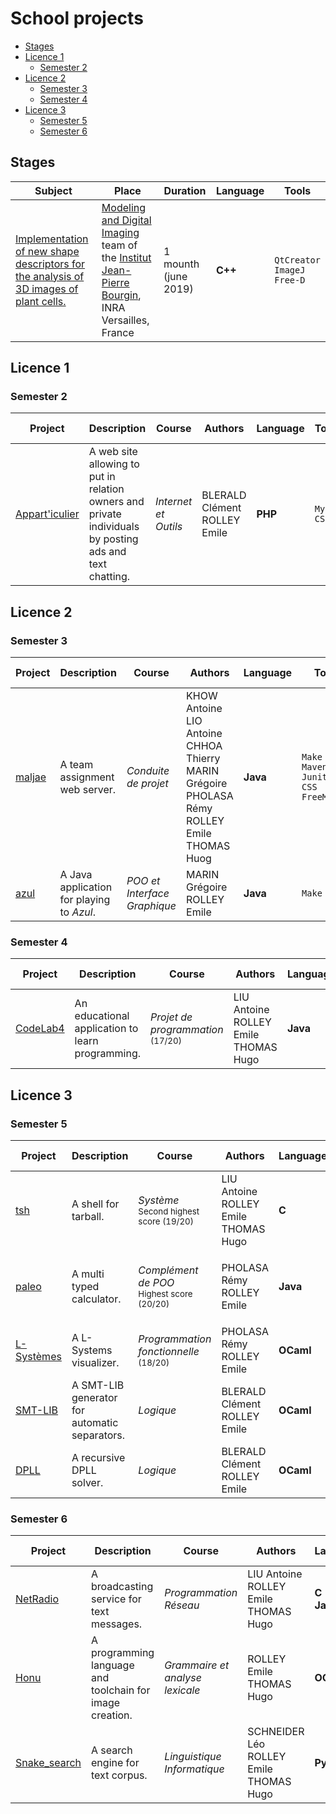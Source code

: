 # School projects


<!-- vim-markdown-toc GFM -->

* [Stages](#stages)
* [Licence 1](#licence-1)
	* [Semester 2](#semester-2)
* [Licence 2](#licence-2)
	* [Semester 3](#semester-3)
	* [Semester 4](#semester-4)
* [Licence 3](#licence-3)
	* [Semester 5](#semester-5)
	* [Semester 6](#semester-6)

<!-- vim-markdown-toc -->

## Stages

| Subject                                                                                                                                                                                     | Place                                                                                                                                                                                                                       | Duration             | Language | Tools                                   |
|---------------------------------------------------------------------------------------------------------------------------------------------------------------------------------------------|-----------------------------------------------------------------------------------------------------------------------------------------------------------------------------------------------------------------------------|----------------------|----------|-----------------------------------------|
| [Implementation of new shape descriptors for the analysis of 3D images of plant cells.](https://gitlab.com/EmileRolley/school-projects/-/tree/master/stages/2019-IJPB/Rapport_de_stage.pdf) | [Modeling and Digital Imaging](https://www-ijpb.versailles.inra.fr/en/bc/equipes/modelisation-imagerie/index.html) team of the [Institut Jean-Pierre Bourgin](https://www-ijpb.versailles.inra.fr), INRA Versailles, France | 1 mounth (june 2019) | **C++**  | `QtCreator` <br> `ImageJ` <br> `Free-D` |

## Licence 1

### Semester 2

| Project                                                                                      | Description                                                                                             | Course                 | Authors                             | Language   | Tools              | Nb lines   |
| -------------------------------------------------------------------------------              | --                                                                                                      | ---------------------- | ----------------------------------- | ---------- | ----------------   | ---------- |
| [Appart'iculier](https://gitlab.com/EmileRolley/school-projects/-/tree/master/apparticulier) | A web site allowing to put in relation owners and private individuals by posting ads and text chatting. | *Internet et Outils*   | BLERALD Clément <br> ROLLEY Emile   | **PHP**    | `MySQL` <br> `CSS` | 1753       |

## Licence 2

### Semester 3

| Project                                                                       | Description                               | Course                       | Authors                                                                                                                   | Language | Tools                                                          | Tests        | Nb lines |
|-------------------------------------------------------------------------------|-------------------------------------------|------------------------------|---------------------------------------------------------------------------------------------------------------------------|----------|----------------------------------------------------------------|--------------|----------|
| [maljae](https://gitlab.com/EmileRolley/school-projects/-/tree/master/maljae) | A team assignment web server.             | *Conduite de projet*         | KHOW Antoine <br> LIO Antoine <br> CHHOA Thierry <br> MARIN Grégoire <br> PHOLASA Rémy <br> ROLLEY Emile <br> THOMAS Huog | **Java** | `Make` <br> `Maven` <br> `Junit4` <br> `CSS` <br> `FreeMarker` | Unit testing | 4418     |
| [azul](https://gitlab.com/EmileRolley/school-projects/-/tree/master/azul)     | A Java application for playing to *Azul*. | *POO et Interface Graphique* | MARIN Grégoire <br> ROLLEY Emile                                                                                          | **Java** | `Make`                                                         | *None*       | 2380     |

### Semester 4

| Project                                                                           | Description                                      | Course                                                | Authors                                        | Language | Tools                                                 | Tests        | Nb lines |
|-----------------------------------------------------------------------------------|--------------------------------------------------|-------------------------------------------------------|------------------------------------------------|----------|-------------------------------------------------------|--------------|----------|
| [CodeLab4](https://gitlab.com/EmileRolley/school-projects/-/tree/master/codelab4) | An educational application to learn programming. | *Projet de programmation* <br> <small>(17/20)</small> | LIU Antoine <br> ROLLEY Emile <br> THOMAS Hugo | **Java** | `JavaFX` <br> `JUnit4` <br> `Docker` <br> `GitLab-CI` | Unit testing | 8537     |

## Licence 3

### Semester 5

| Project                                                                             | Description                                   | Course                                                        | Authors                                        | Language  | Tools                                                                         | Tests        | Nb lines |
|-------------------------------------------------------------------------------------|-----------------------------------------------|---------------------------------------------------------------|------------------------------------------------|-----------|-------------------------------------------------------------------------------|--------------|----------|
| [tsh](https://gitlab.com/EmileRolley/school-projects/-/tree/master/tsh)             | A shell for tarball.                          | *Système* <br> <small>Second highest score (19/20)</small>    | LIU Antoine <br> ROLLEY Emile <br> THOMAS Hugo | **C**     | `Make` <br> `Docker` <br> `GitLab-CI` <br> `cester`                           | Unit testing | 15901    |
| [paleo](https://gitlab.com/EmileRolley/school-projects/-/tree/master/paleo)         | A multi typed calculator.                     | *Complément de POO* <br> <small>Highest score (20/20)</small> | PHOLASA Rémy <br> ROLLEY Emile                 | **Java**  | `Make` <br> `Maven` <br> `Junit4` <br> `JFLex` <br> `Docker` <br> `GitLab-CI` | Unit testing | 3491     |
| [L-Systèmes](https://gitlab.com/EmileRolley/school-projects/-/tree/master/lsystems) | A L-Systems visualizer.                       | *Programmation fonctionnelle* <br> <small>(18/20)</small>     | PHOLASA Rémy <br> ROLLEY Emile                 | **OCaml** | `Make` <br> `Docker` <br> `OUnit2` <br> `GitLab-CI`                           | Unit testing | 1438     |
| [SMT-LIB](https://gitlab.com/EmileRolley/school-projects/-/tree/master/smtlib)      | A SMT-LIB generator for automatic separators. | *Logique*                                                     | BLERALD Clément <br> ROLLEY Emile              | **OCaml** | `Make`                                                                        | *None*       | 317      |
| [DPLL](https://gitlab.com/EmileRolley/school-projects/-/tree/master/dpll)           | A recursive DPLL solver.                      | *Logique*                                                     | BLERALD Clément <br> ROLLEY Emile              | **OCaml** | `Make`                                                                        | *None*       | 186      |

### Semester 6

| Project                                                                   | Description                                              | Course                          | Authors                                          | Language            | Tools                                                                           | Tests        | Nb lines |
|---------------------------------------------------------------------------|----------------------------------------------------------|---------------------------------|--------------------------------------------------|---------------------|---------------------------------------------------------------------------------|--------------|----------|
| [NetRadio](https://gitlab.com/EmileRolley/netradio)                       | A broadcasting service for text messages.                | *Programmation Réseau*          | LIU Antoine <br> ROLLEY Emile <br> THOMAS Hugo   | **C** <br> **Java** | `Make` <br> `Docker` <br> `GitLab-CI` <br> `cester`                             | Unit testing | 4130     |
| [Honu](https://gitlab.com/EmileRolley/school-projects/-/tree/master/honu) | A programming language and toolchain for image creation. | *Grammaire et analyse lexicale* | ROLLEY Emile <br> THOMAS Hugo                    | **OCaml**           | `Make` <br> `Dune` <br> `Menhir` <br> `ocamllex` <br> `Docker` <br> `GitLab-CI` | Unit testing | 2294     |
| [Snake_search](https://gitlab.com/EmileRolley/search-engine)              | A search engine for text corpus.                         | *Linguistique Informatique*     | SCHNEIDER Léo <br> ROLLEY Emile <br> THOMAS Hugo | **Python**          | `scikit-learn` <br> `NLTK` <br> `Python Prompt Toolkit 3.0`                     | *None*       | 802      |

